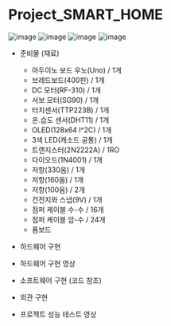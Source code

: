 # Project_SMART_HOME

![image](https://github.com/user-attachments/assets/3355a507-e53c-4622-a569-3bb166b38582)
![image](https://github.com/user-attachments/assets/e0b7f422-89c9-47a3-aac8-da485b400ec6)
![image](https://github.com/user-attachments/assets/ebd93609-a86a-4c92-ac14-2de8eaafa129)
![image](https://github.com/user-attachments/assets/de664cb0-11e3-469e-9a87-5826eca270c9)


- 준비물 (재료)
  - 아두이노 보드 우노(Uno) / 1개
  - 브레드보드(400핀) / 1개
  - DC 모터(RF-310) / 1개
  - 서보 모터(SG90) / 1개
  - 터치센서(TTP223B) / 1개
  - 온.습도 센서(DHT11) / 1개
  - OLED(128x64 l^2C) / 1개
  - 3색 LED(캐소드 공통) / 1개
  - 트랜지스터(2N2222A) / 1RO
  - 다이오드(1N4001) / 1개
  - 저항(330옴) / 1개
  - 저항(160옴) / 1개
  - 저항(100옴) / 2개
  - 건전지와 스냅(9V) / 1개
  - 점퍼 케이블 수-수 / 16개
  - 점퍼 케이블 암-수 / 24개
  - 폼보드


- 하드웨어 구현

- 하드웨어 구현 영상

- 소프트웨어 구현 (코드 참조)

- 외관 구현

- 프로젝트 성능 테스트 영상
